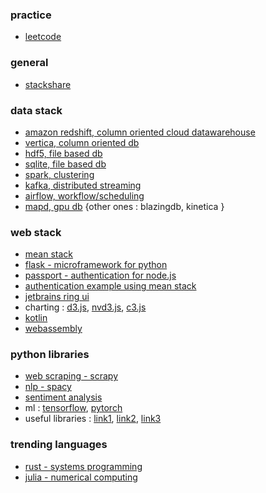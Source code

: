 ### practice
* [leetcode](https://leetcode.com)


### general
* [stackshare](https://stackshare.io/trending/tools)


### data stack
* [amazon redshift, column oriented cloud datawarehouse](https://aws.amazon.com/redshift/)
* [vertica, column oriented db](https://www.vertica.com)
* [hdf5, file based db](https://support.hdfgroup.org/HDF5/)
* [sqlite, file based db](https://www.sqlite.org)
* [spark, clustering](https://spark.apache.org)
* [kafka, distributed streaming](https://kafka.apache.org)
* [airflow, workflow/scheduling](https://airflow.incubator.apache.org)
* [mapd, gpu db](https://www.mapd.com) {other ones : blazingdb, kinetica }


### web stack
* [mean stack](http://mean.io)
* [flask - microframework for python](http://flask.pocoo.org)
* [passport - authentication for node.js](http://passportjs.org)
* [authentication example using mean stack](http://mherman.org/blog/2015/07/02/handling-user-authentication-with-the-mean-stack/#.WYjAsfCECOU)
* [jetbrains ring ui](http://www.jetbrains.org/ring-ui/index.html)
* charting : [d3.js](https://d3js.org), [nvd3.js](http://nvd3.org), [c3.js](http://c3js.org)
* [kotlin](https://kotlinlang.org)
* [webassembly](http://webassembly.org)


### python libraries
* [web scraping - scrapy](https://scrapy.org)
* [nlp - spacy](https://spacy.io)
* [sentiment analysis](https://github.com/cjhutto/vaderSentiment)
* ml : [tensorflow](https://www.tensorflow.org/api_guides/python/), [pytorch](http://pytorch.org)
* useful libraries  : [link1](https://pythontips.com/2013/07/30/20-python-libraries-you-cant-live-without/), [link2](https://www.codementor.io/python/tutorial/6-useful-python-libraries), [link3](https://tryolabs.com/blog/2016/12/20/top-10-python-libraries-of-2016/)

### trending languages
* [rust - systems programming](https://www.rust-lang.org)
* [julia - numerical computing](https://julialang.org)
